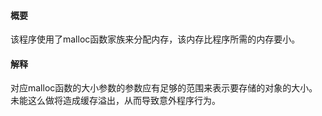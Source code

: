 #### 概要
该程序使用了malloc函数家族来分配内存，该内存比程序所需的内存要小。

#### 解释
对应malloc函数的大小参数的参数应有足够的范围来表示要存储的对象的大小。未能这么做将造成缓存溢出，从而导致意外程序行为。
